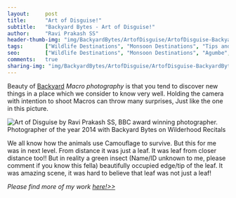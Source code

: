 ```yaml
---
layout:     post
title:      "Art of Disguise!"
subtitle:   "Backyard Bytes - Art of Disguise!"
author:     "Ravi Prakash SS"
header-thumb-img: "img/BackyardBytes/ArtofDisguise/ArtofDisguise-BackyardBytes-by-RaviPrakashSS-thumb.jpg"
tags:       ["Wildlife Destinations", "Monsoon Destinations", "Tips and Tricks", "Macro Life", "Creative Macro"]
seo: 		["Wildlife Destinations", "Monsoon Destinations", "Agumbe", "Tips and Tricks"]
comments:   true
sharing-img: "img/BackyardBytes/ArtofDisguise/ArtofDisguise-BackyardBytes-by-RaviPrakashSS.jpg"
---
```



<p>
Beauty of <a href="{{ site.baseurl }}/backyardbytes" target="_blank">Backyard</a> <em>Macro photography</em> is that you tend to discover new things in a place which we consider to know very well. Holding the camera with intention to shoot Macros can throw many surprises, Just like the one in this picture.
</p>

<img src="{{ site.baseurl }}/img/BackyardBytes/ArtofDisguise/ArtofDisguise-BackyardBytes-by-RaviPrakashSS.jpg"  alt="Art of Disguise by Ravi Prakash SS, BBC award winning photographer. Photographer of the year 2014 with Backyard Bytes on Wilderhood Recitals">

<p>
We all know how the animals use Camouflage to survive. But this for me was in next level. From distance it was just a leaf. It was leaf from closer distance too!!  But in reality a green insect (Name/ID unknown to me, please comment if you know this fella) beautifully occupied edge/tip of the leaf.  It was amazing scene, it was hard to believe that leaf was not just a leaf! 
</p>

<em>
Please find more of my work <a href="http://alleyes.in" target="_blank">here!>></a>
</em>

